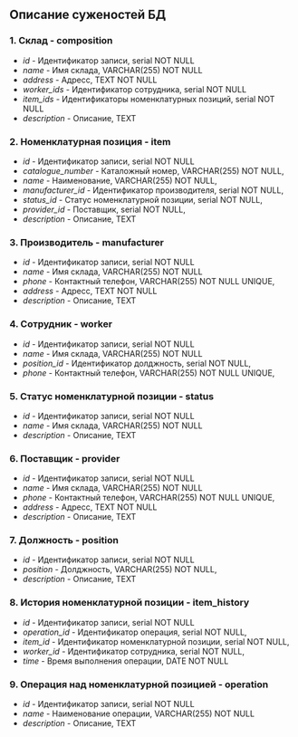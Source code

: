 ## Описание суженостей БД

### 1. Склад - composition
* _id_ - Идентификатор записи, serial NOT NULL
* _name_ - Имя склада, VARCHAR(255) NOT NULL
* _address_ - Aдресс, TEXT NOT NULL
* _worker_ids_ - Идентификатор сотрудника, serial NOT NULL
* _item_ids_ - Идентификаторы номенклатурных позиций, serial NOT NULL
* _description_ - Описание,  TEXT

### 2. Номенклатурная позиция - item
* _id_ - Идентификатор записи, serial NOT NULL
* _catalogue_number_ - Каталожный номер, VARCHAR(255) NOT NULL,
* _name_ - Наименование, VARCHAR(255) NOT NULL,
* _manufacturer_id_ - Идентификатор производителя, serial NOT NULL,
* _status_id_ - Статус номенклатурной позиции, serial NOT NULL,
* _provider_id_ - Поставщик, serial NOT NULL,
* _description_ - Описание,  TEXT

### 3. Производитель - manufacturer
* _id_ - Идентификатор записи, serial NOT NULL
* _name_ - Имя склада, VARCHAR(255) NOT NULL
* _phone_ - Контактный телефон, VARCHAR(255) NOT NULL UNIQUE,
* _address_ - Aдресс, TEXT NOT NULL
* _description_ - Описание, TEXT

### 4. Сотрудник - worker
* _id_ - Идентификатор записи, serial NOT NULL
* _name_ - Имя склада, VARCHAR(255) NOT NULL
* _position_id_ - Идентификатор долджность, serial NOT NULL,
* _phone_ - Контактный телефон, VARCHAR(255) NOT NULL UNIQUE,

### 5. Статус номенклатурной позиции - status
* _id_ - Идентификатор записи, serial NOT NULL
* _name_ - Имя склада, VARCHAR(255) NOT NULL
* _description_ - Описание, TEXT

### 6. Поставщик - provider
* _id_ - Идентификатор записи, serial NOT NULL
* _name_ - Имя склада, VARCHAR(255) NOT NULL
* _phone_ - Контактный телефон, VARCHAR(255) NOT NULL UNIQUE,
* _address_ - Aдресс, TEXT NOT NULL
* _description_ - Описание, TEXT
 
### 7. Должность - position
* _id_ - Идентификатор записи, serial NOT NULL
* _position_ - Долджность, VARCHAR(255) NOT NULL,
* _description_ - Описание, TEXT

### 8. История номенклатурной позиции - item_history
* _id_ - Идентификатор записи, serial NOT NULL
* _operation_id_ - Идентификатор операция, serial NOT NULL,
* _item_id_ - Идентификатор номенклатурной позиции, serial NOT NULL,
* _worker_id_ - Идентификатор сотрудника, serial NOT NULL,
* _time_ - Время выполнения операции, DATE NOT NULL

### 9. Операция над номенклатурной позицией - operation
* _id_ - Идентификатор записи, serial NOT NULL
* _name_ - Наименование операции, VARCHAR(255) NOT NULL
* _description_ - Описание, TEXT